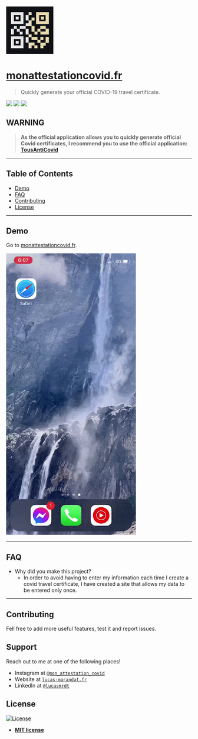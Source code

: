![](./assets/logo128.png)

# [monattestationcovid.fr](https://monattestationcovid.fr/)

> Quickly generate your official COVID-19 travel certificate.

![](https://img.shields.io/badge/Computer-OK-green) ![](https://img.shields.io/badge/iOS-OK-green) ![](https://img.shields.io/badge/Android-OK-green)

## WARNING

> **As the official application allows you to quickly generate official Covid certificates, I recommend you to use the official application: [TousAntiCovid](https://www.gouvernement.fr/info-coronavirus/tousanticovid)**

---

## Table of Contents

- [Demo](#demo)
- [FAQ](#faq)
- [Contributing](#contributing)
- [License](#license)

---

## Demo

Go to [monattestationcovid.fr](https://monattestationcovid.fr/).

![demo](./assets/demo.gif)

---

## FAQ

- Why did you make this project?
  - In order to avoid having to enter my information each time I create a covid travel certificate, I have created a site that allows my data to be entered only once.

---

## Contributing

Fell free to add more useful features, test it and report issues.

## Support

Reach out to me at one of the following places!

- Instagram at <a href="https://www.instagram.com/mon_attestation_covid/" target="_blank">`@mon_attestation_covid`</a>
- Website at <a href="https://lucas-marandat.fr" target="_blank">`lucas-marandat.fr`</a>
- LinkedIn at <a href="https://www.linkedin.com/in/lucasmrdt/" target="_blank">`@lucasmrdt`</a>

## License

[![License](https://img.shields.io/:license-mit-blue.svg?style=flat-square)](http://badges.mit-license.org)

- **[MIT license](http://opensource.org/licenses/mit-license.php)**
